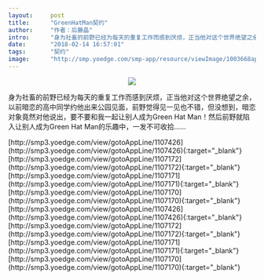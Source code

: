 ```yaml
---
layout:     post
title:      "GreenHatMan契约"
author:     "作者：后藤晶"
intro:      "身为社畜的前野已经为每天的重复工作而感到厌烦，正当他对这个世界绝望之余，以前暗恋的高中同学约他出来公园见面，前野觉得见一见也不错，但没想到，暗恋对象竟然对他说出，要不要和我一起让别人成为Green Hat Man！然后前野就陷入让别人成为Green Hat Man的乐趣中，一发不可收拾……"
date:       "2018-02-14 16:57:01"
tags:       "契约"
image:      "http://smp.yoedge.com/smp-app/resource/viewImage/1003668appline.png"
---
```

<div style="text-align: center">
<p><img src="http://smp.yoedge.com/smp-app/resource/viewImage/1003668appline.png"/></p>
</div>
<p class="post-meta">
<span>身为社畜的前野已经为每天的重复工作而感到厌烦，正当他对这个世界绝望之余，以前暗恋的高中同学约他出来公园见面，前野觉得见一见也不错，但没想到，暗恋对象竟然对他说出，要不要和我一起让别人成为Green Hat Man！然后前野就陷入让别人成为Green Hat Man的乐趣中，一发不可收拾……</span>
</p>
[http://smp3.yoedge.com/view/gotoAppLine/1107426](http://smp3.yoedge.com/view/gotoAppLine/1107426){:target="_blank"}
[http://smp3.yoedge.com/view/gotoAppLine/1107172](http://smp3.yoedge.com/view/gotoAppLine/1107172){:target="_blank"}
[http://smp3.yoedge.com/view/gotoAppLine/1107171](http://smp3.yoedge.com/view/gotoAppLine/1107171){:target="_blank"}
[http://smp3.yoedge.com/view/gotoAppLine/1107170](http://smp3.yoedge.com/view/gotoAppLine/1107170){:target="_blank"}
[http://smp3.yoedge.com/view/gotoAppLine/1107426](http://smp3.yoedge.com/view/gotoAppLine/1107426){:target="_blank"}
[http://smp3.yoedge.com/view/gotoAppLine/1107172](http://smp3.yoedge.com/view/gotoAppLine/1107172){:target="_blank"}
[http://smp3.yoedge.com/view/gotoAppLine/1107171](http://smp3.yoedge.com/view/gotoAppLine/1107171){:target="_blank"}
[http://smp3.yoedge.com/view/gotoAppLine/1107170](http://smp3.yoedge.com/view/gotoAppLine/1107170){:target="_blank"}


